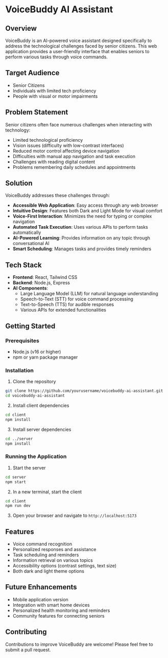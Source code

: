 # VoiceBuddy AI Assistant

## Overview
VoiceBuddy is an AI-powered voice assistant designed specifically to address the technological challenges faced by senior citizens. This web application provides a user-friendly interface that enables seniors to perform various tasks through voice commands.

## Target Audience
- Senior Citizens
- Individuals with limited tech proficiency
- People with visual or motor impairments

## Problem Statement
Senior citizens often face numerous challenges when interacting with technology:
- Limited technological proficiency
- Vision issues (difficulty with low-contrast interfaces)
- Reduced motor control affecting device navigation
- Difficulties with manual app navigation and task execution
- Challenges with reading digital content
- Problems remembering daily schedules and appointments

## Solution
VoiceBuddy addresses these challenges through:
- **Accessible Web Application**: Easy access through any web browser
- **Intuitive Design**: Features both Dark and Light Mode for visual comfort
- **Voice-First Interaction**: Minimizes the need for typing or complex navigation
- **Automated Task Execution**: Uses various APIs to perform tasks automatically
- **AI-Powered Learning**: Provides information on any topic through conversational AI
- **Smart Scheduling**: Manages tasks and provides timely reminders

## Tech Stack
- **Frontend**: React, Tailwind CSS
- **Backend**: Node.js, Express
- **AI Components**: 
  - Large Language Model (LLM) for natural language understanding
  - Speech-to-Text (STT) for voice command processing
  - Text-to-Speech (TTS) for audible responses
  - Various APIs for extended functionalities

## Getting Started

### Prerequisites
- Node.js (v16 or higher)
- npm or yarn package manager

### Installation

1. Clone the repository
```bash
git clone https://github.com/yourusername/voicebuddy-ai-assistant.git
cd voicebuddy-ai-assistant
```

2. Install client dependencies
```bash
cd client
npm install
```

3. Install server dependencies
```bash
cd ../server
npm install
```

### Running the Application

1. Start the server
```bash
cd server
npm start
```

2. In a new terminal, start the client
```bash
cd client
npm run dev
```

3. Open your browser and navigate to `http://localhost:5173`

## Features
- Voice command recognition
- Personalized responses and assistance
- Task scheduling and reminders
- Information retrieval on various topics
- Accessibility options (contrast settings, text size)
- Both dark and light theme options

## Future Enhancements
- Mobile application version
- Integration with smart home devices
- Personalized health monitoring and reminders
- Community features for connecting seniors

## Contributing
Contributions to improve VoiceBuddy are welcome! Please feel free to submit a pull request.

